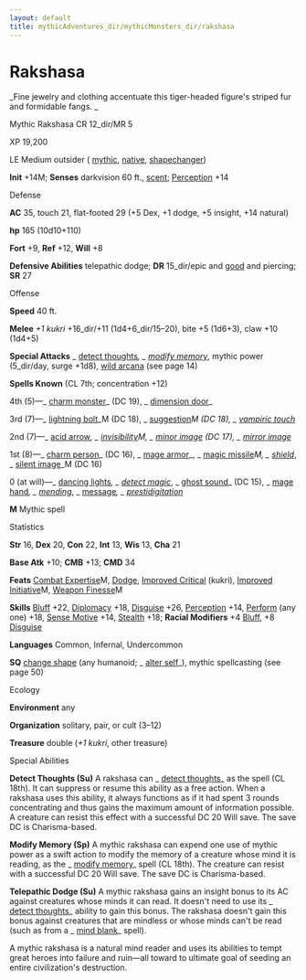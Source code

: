 ```yaml
---
layout: default
title: mythicAdventures_dir/mythicMonsters_dir/rakshasa
---
```

# Rakshasa

_Fine jewelry and clothing accentuate this tiger-headed figure's striped fur and formidable fangs. _

Mythic Rakshasa CR 12_dir/MR 5

XP 19,200

LE Medium outsider ( [mythic](mythicAdventures_dir/mythicMonsters#_mythic-subtype), [native](monsters_dir/creatureTypes#_native-subtype), [shapechanger](monsters_dir/creatureTypes#_shapechanger-subtype))

**Init** +14M; **Senses** darkvision 60 ft., [scent](monsters_dir/universalMonsterRules#_scent); [Perception](skills_dir/perception#_perception) +14

Defense

**AC** 35, touch 21, flat-footed 29 (+5 Dex, +1 dodge, +5 insight, +14 natural)

**hp** 165 (10d10+110)

**Fort** +9, **Ref** +12, **Will** +8

**Defensive Abilities** telepathic dodge; **DR** 15_dir/epic and [good](monsters_dir/creatureTypes#_good-subtype) and piercing; **SR** 27

Offense

**Speed** 40 ft.

**Melee** _+1 kukri_ +16_dir/+11 (1d4+6_dir/15–20), bite +5 (1d6+3), claw +10 (1d4+5)

**Special Attacks** _ [detect thoughts](spells_dir/detectThoughts#_detect-thoughts)_, _ [modify memory](spells_dir/modifyMemory#_modify-memory)_, mythic power (5_dir/day, surge +1d8), [wild arcana](mythicAdventures_dir/mythicHeroes_dir/archmage#_wild-arcana) (see page 14)

**Spells Known** (CL 7th; concentration +12)

4th (5)—_ [charm monster](spells_dir/charmMonster#_charm-monster)_ (DC 19), _ [dimension door](spells_dir/dimensionDoor#_dimension-door)_

3rd (7)—_ [lightning bolt](spells_dir/lightningBolt#_lightning-bolt)_M (DC 18), _ [suggestion](spells_dir/suggestion#_suggestion)_M (DC 18), _ [vampiric touch](spells_dir/vampiricTouch#_vampiric-touch)_

2nd (7)—_ [acid arrow](spells_dir/acidArrow#_acid-arrow)_, _ [invisibility](spells_dir/invisibility#_invisibility)_M, _ [minor image](spells_dir/minorImage#_minor-image)_ (DC 17), _ [mirror image](spells_dir/mirrorImage#_mirror-image)_

1st (8)—_ [charm person](spells_dir/charmPerson#_charm-person)_ (DC 16), _ [mage armor](spells_dir/mageArmor#_mage-armor)_, _ [magic missile](spells_dir/magicMissile#_magic-missile)_M, _ [shield](spells_dir/shield#_shield)_, _ [silent image](spells_dir/silentImage#_silent-image)_M (DC 16)

0 (at will)—_ [dancing lights](spells_dir/dancingLights#_dancing-lights)_, _ [detect magic](spells_dir/detectMagic#_detect-magic)_, _ [ghost sound](spells_dir/ghostSound#_ghost-sound)_ (DC 15), _ [mage hand](spells_dir/mageHand#_mage-hand)_, _ [mending](spells_dir/mending#_mending)_, _ [message](spells_dir/message#_message)_, _ [prestidigitation](spells_dir/prestidigitation#_prestidigitation)_

**M** Mythic spell

Statistics

**Str** 16, **Dex** 20, **Con** 22, **Int** 13, **Wis** 13, **Cha** 21

**Base Atk** +10; **CMB** +13; **CMD** 34

**Feats** [Combat Expertise](mythicAdventures_dir/mythicFeats#_combat-expertise-mythic)M, [Dodge](feats#_dodge), [Improved Critical](feats#_improved-critical) (kukri), [Improved Initiative](mythicAdventures_dir/mythicFeats#_improved-initiative-mythic)M, [Weapon Finesse](mythicAdventures_dir/mythicFeats#_weapon-finesse-mythic)M

**Skills** [Bluff](skills_dir/bluff#_bluff) +22, [Diplomacy](skills_dir/diplomacy#_diplomacy) +18, [Disguise](skills_dir/disguise#_disguise) +26, [Perception](skills_dir/perception#_perception) +14, [Perform](skills_dir/perform#_perform) (any one) +18, [Sense Motive](skills_dir/senseMotive#_sense-motive) +14, [Stealth](skills_dir/stealth#_stealth) +18; **Racial Modifiers** +4 [Bluff](skills_dir/bluff#_bluff), +8 [Disguise](skills_dir/disguise#_disguise)

**Languages** Common, Infernal, Undercommon

**SQ** [change shape](monsters_dir/universalMonsterRules#_change-shape) (any humanoid; _ [alter self](spells_dir/alterSelf#_alter-self)_), mythic spellcasting (see page 50)

Ecology

**Environment** any

**Organization** solitary, pair, or cult (3–12)

**Treasure** double (_+1 kukri_, other treasure)

Special Abilities

**Detect Thoughts (Su)** A rakshasa can _ [detect thoughts](spells_dir/detectThoughts#_detect-thoughts)_ as the spell (CL 18th). It can suppress or resume this ability as a free action. When a rakshasa uses this ability, it always functions as if it had spent 3 rounds concentrating and thus gains the maximum amount of information possible. A creature can resist this effect with a successful DC 20 Will save. The save DC is Charisma-based.

**Modify Memory (Sp)** A mythic rakshasa can expend one use of mythic power as a swift action to modify the memory of a creature whose mind it is reading, as the _ [modify memory](spells_dir/modifyMemory#_modify-memory)_ spell (CL 18th). The creature can resist with a successful DC 20 Will save. The save DC is Charisma-based.

**Telepathic Dodge (Su)** A mythic rakshasa gains an insight bonus to its AC against creatures whose minds it can read. It doesn't need to use its _ [detect thoughts](spells_dir/detectThoughts#_detect-thoughts)_ ability to gain this bonus. The rakshasa doesn't gain this bonus against creatures that are mindless or whose minds can't be read (such as from a _ [mind blank](spells_dir/mindBlank#_mind-blank)_ spell).

A mythic rakshasa is a natural mind reader and uses its abilities to tempt great heroes into failure and ruin—all toward to ultimate goal of seeding an entire civilization's destruction.

